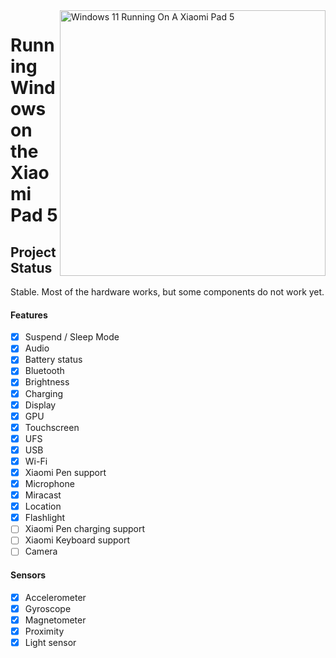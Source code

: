 <img align="right" src="https://raw.githubusercontent.com/erdilS/Port-Windows-11-Xiaomi-Pad-5/main/nabu.png" width="425" alt="Windows 11 Running On A Xiaomi Pad 5">

# Running Windows on the Xiaomi Pad 5

## Project Status

Stable. Most of the hardware works, but some components do not work yet.

#### Features

- [X] Suspend / Sleep Mode
- [X] Audio
- [X] Battery status
- [X] Bluetooth
- [X] Brightness
- [x] Charging
- [X] Display
- [X] GPU
- [X] Touchscreen
- [X] UFS
- [X] USB
- [X] Wi-Fi
- [X] Xiaomi Pen support
- [X] Microphone
- [X] Miracast
- [X] Location
- [X] Flashlight
- [ ] Xiaomi Pen charging support
- [ ] Xiaomi Keyboard support
- [ ] Camera

#### Sensors

- [X] Accelerometer
- [X] Gyroscope
- [X] Magnetometer
- [X] Proximity
- [X] Light sensor
